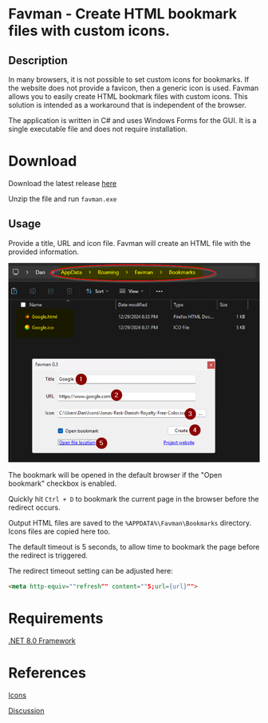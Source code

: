 # Favman - Create HTML bookmark files with custom icons.


## Description

In many browsers, it is not possible to set custom icons for bookmarks. If the website does not provide a favicon, then a generic icon is used. 
Favman allows you to easily create HTML bookmark files with custom icons. This solution is intended as a workaround that is independent of the browser.

The application is written in C# and uses Windows Forms for the GUI. It is a single executable file and does not require installation.

# Download

Download the latest release [here](https://github.com/dmaccormac/favman/releases/)

Unzip the file and run `favman.exe`

## Usage

Provide a title, URL and icon file. Favman will create an HTML file with the provided information.

![Screenshot](https://raw.githubusercontent.com/dmaccormac/favman/refs/heads/main/screenshot.png)

The bookmark will be opened in the default browser if the "Open bookmark" checkbox is enabled.

Quickly hit `Ctrl + D` to bookmark the current page in the browser before the redirect occurs.

Output HTML files are saved to the `%APPDATA%\Favman\Bookmarks` directory. Icons files are copied here too.

The default timeout is 5 seconds, to allow time to bookmark the page before the redirect is triggered.

The redirect timeout setting can be adjusted here:
```html
<meta http-equiv=""refresh"" content=""5;url={url}"">
```

# Requirements

[.NET 8.0 Framework](https://dotnet.microsoft.com/en-us/download/dotnet/8.0)

# References

[Icons](https://www.iconarchive.com/show/danish-royalty-free-icons-by-jonas-rask/color-icon.html)

[Discussion](https://connect.mozilla.org/t5/ideas/be-able-to-change-custom-icons-for-bookmarks/idi-p/5886)